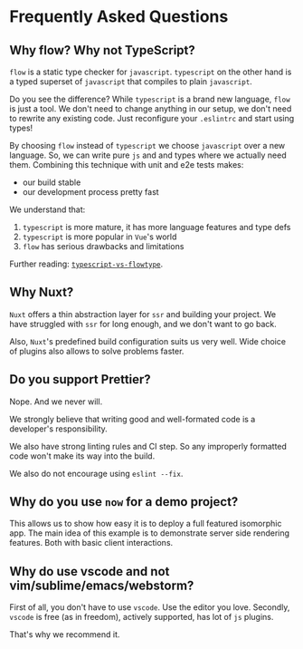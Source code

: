# Frequently Asked Questions


## Why flow? Why not TypeScript?

`flow` is a static type checker for `javascript`.
`typescript` on the other hand is a typed superset of `javascript` 
that compiles to plain `javascript`.

Do you see the difference? 
While `typescript` is a brand new language, `flow` is just a tool.
We don't need to change anything in our setup, 
we don't need to rewrite any existing code. 
Just reconfigure your `.eslintrc` and start using types!

By choosing `flow` instead of `typescript` 
we choose `javascript` over a new language.
So, we can write pure `js` and and types where we actually need them.
Combining this technique with unit and e2e tests makes:

- our build stable
- our development process pretty fast

We understand that:

1. `typescript` is more mature, it has more language features and type defs
2. `typescript` is more popular in `Vue`'s world
3. `flow` has serious drawbacks and limitations

Further reading: [`typescript-vs-flowtype`](https://github.com/niieani/typescript-vs-flowtype).


## Why Nuxt?

`Nuxt` offers a thin abstraction layer for `ssr` and building your project.
We have struggled with `ssr` for long enough, and we don't want to go back.

Also, `Nuxt`'s predefined build configuration suits us very well.
Wide choice of plugins also allows to solve problems faster.


## Do you support Prettier?

Nope. And we never will.

We strongly believe that writing good and well-formated 
code is a developer's responsibility. 

We also have strong linting rules and CI step. 
So any improperly formatted code won't make its way into the build.

We also do not encourage using `eslint --fix`.


## Why do you use `now` for a demo project?

This allows us to show how easy it is to deploy a full featured isomorphic app.
The main idea of this example is to demonstrate server side rendering features.
Both with basic client interactions.


## Why do use vscode and not vim/sublime/emacs/webstorm?

First of all, you don't have to use `vscode`. Use the editor you love.
Secondly, `vscode` is free (as in freedom), actively supported, 
has lot of `js` plugins.

That's why we recommend it.
 
